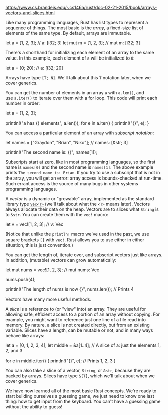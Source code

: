 https://www.cs.brandeis.edu/~cs146a/rust/doc-02-21-2015/book/arrays-vectors-and-slices.html

Like many programming languages, Rust has list types to represent a sequence of things. The most basic is the _array_, a fixed-size list of elements of the same type. By default, arrays are immutable.

let a = [1, 2, 3]; // a: [i32; 3]
let mut m = [1, 2, 3]; // mut m: [i32; 3]

There's a shorthand for initializing each element of an array to the same value. In this example, each element of `a` will be initialized to `0`:

let a = [0; 20]; // a: [i32; 20]

Arrays have type `[T; N]`. We'll talk about this `T` notation later, when we cover generics.

You can get the number of elements in an array `a` with `a.len()`, and use `a.iter()` to iterate over them with a for loop. This code will print each number in order:

let a = [1, 2, 3];

println!("a has {} elements", a.len());
for e in a.iter() {
    println!("{}", e);
}

You can access a particular element of an array with _subscript notation_:

let names = ["Graydon", "Brian", "Niko"]; // names: [&str; 3]

println!("The second name is: {}", names[1]);

Subscripts start at zero, like in most programming languages, so the first name is `names[0]` and the second name is `names[1]`. The above example prints `The second name is: Brian`. If you try to use a subscript that is not in the array, you will get an error: array access is bounds-checked at run-time. Such errant access is the source of many bugs in other systems programming languages.

A _vector_ is a dynamic or "growable" array, implemented as the standard library type [`Vec<T>`](https://www.cs.brandeis.edu/~cs146a/rust/doc-02-21-2015/std/vec/index.html) (we'll talk about what the `<T>` means later). Vectors always allocate their data on the heap. Vectors are to slices what `String` is to `&str`. You can create them with the `vec!` macro:

let v = vec![1, 2, 3]; // v: Vec<i32>

(Notice that unlike the `println!` macro we've used in the past, we use square brackets `[]` with `vec!`. Rust allows you to use either in either situation, this is just convention.)

You can get the length of, iterate over, and subscript vectors just like arrays. In addition, (mutable) vectors can grow automatically:

let mut nums = vec![1, 2, 3]; // mut nums: Vec<i32>

nums.push(4);

println!("The length of nums is now {}", nums.len()); // Prints 4

Vectors have many more useful methods.

A _slice_ is a reference to (or "view" into) an array. They are useful for allowing safe, efficient access to a portion of an array without copying. For example, you might want to reference just one line of a file read into memory. By nature, a slice is not created directly, but from an existing variable. Slices have a length, can be mutable or not, and in many ways behave like arrays:

let a = [0, 1, 2, 3, 4];
let middle = &a[1..4]; // A slice of a: just the elements 1, 2, and 3

for e in middle.iter() {
    println!("{}", e); // Prints 1, 2, 3
}

You can also take a slice of a vector, `String`, or `&str`, because they are backed by arrays. Slices have type `&[T]`, which we'll talk about when we cover generics.

We have now learned all of the most basic Rust concepts. We're ready to start building ourselves a guessing game, we just need to know one last thing: how to get input from the keyboard. You can't have a guessing game without the ability to guess!